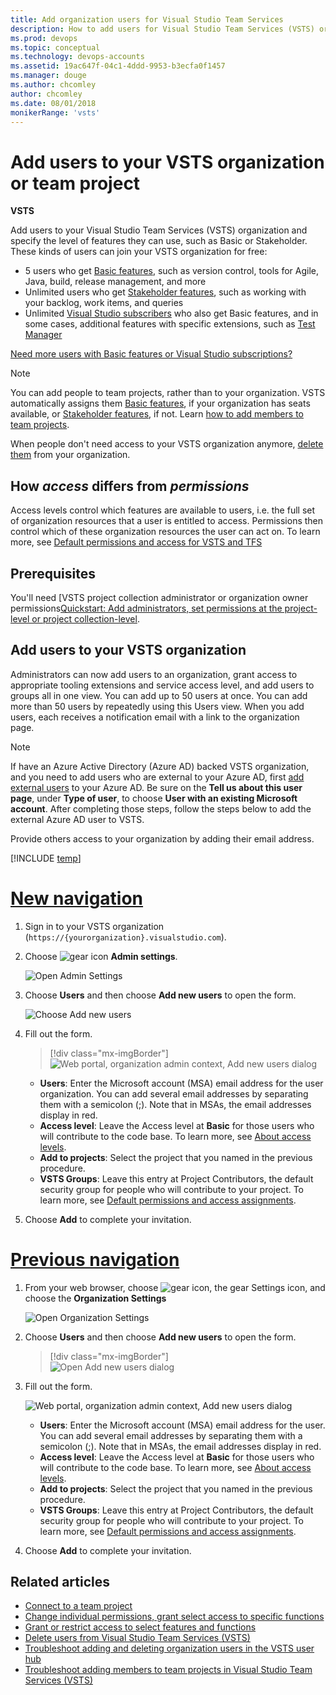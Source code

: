 ```yaml
---
title: Add organization users for Visual Studio Team Services
description: How to add users for Visual Studio Team Services (VSTS) organization or team project
ms.prod: devops
ms.topic: conceptual
ms.technology: devops-accounts
ms.assetid: 19ac647f-04c1-4ddd-9953-b3ecfa0f1457
ms.manager: douge
ms.author: chcomley
author: chcomley
ms.date: 08/01/2018
monikerRange: 'vsts'
---
```


# Add users to your VSTS organization or team project

**VSTS**

Add users to your Visual Studio Team Services (VSTS) organization and specify the level of features they can use, such as Basic or Stakeholder.
These kinds of users can join your VSTS organization for free:

* 5 users who get [Basic features](https://visualstudio.microsoft.com/team-services/compare-features/),
such as version control, tools for Agile, Java, build, release management, and more
* Unlimited users who get [Stakeholder features](https://visualstudio.microsoft.com/team-services/compare-features/),
such as working with your backlog, work items, and queries
* Unlimited [Visual Studio subscribers](https://visualstudio.microsoft.com/team-services/compare-features/)
who also get Basic features, and in some cases, additional features with specific extensions, such as
[Test Manager](https://marketplace.visualstudio.com/items?itemName=ms.vss-testmanager-web)

[Need more users with Basic features or Visual Studio subscriptions?](add-basic-or-vs-subscription-users.md)

> [!NOTE]
> You can add people to team projects,
> rather than to your organization. VSTS automatically assigns them
> [Basic features](https://visualstudio.microsoft.com/team-services/compare-features/),
> if your organization has seats available,
> or [Stakeholder features](https://visualstudio.microsoft.com/team-services/compare-features/),
> if not. Learn [how to add members to team projects](add-team-members-vs.md).
>
> When people don't need access to your VSTS organization anymore, [delete them](delete-organization-users.md) from your organization.

## How *access* differs from *permissions*

Access levels control which features are available to users, i.e. the full set of organization resources that a user is entitled to access. Permissions then control which of these organization resources the user can act on. To learn more, see [Default permissions and access for VSTS and TFS](../../security/permissions-access.md)

## Prerequisites

You'll need [VSTS project collection administrator or organization owner permissions[Quickstart: Add administrators, set permissions at the project-level or project collection-level](../security/set-project-collection-level-permissions.md?toc=/vsts/organizations/accounts/toc.json&bc=/vsts/organizations/accounts/breadcrumb/toc.json).

## Add users to your VSTS organization

Administrators can now add users to an organization, grant access to appropriate tooling extensions and service access level,
and add users to groups all in one view. You can add up to 50 users at once.  You can add more than 50 users by repeatedly
using this Users view.  When you add users, each receives a notification email with a
link to the organization page.

 > [!NOTE]
 > If have an Azure Active Directory (Azure AD) backed VSTS organization, and you need to add users who are external to your Azure AD, first [add external users](https://docs.microsoft.com/en-us/vsts/organizations/accounts/add-external-user?view=vsts) to
 > your Azure AD.  Be sure on the **Tell us about this user page**, under **Type of user**, to choose **User with an
 > existing Microsoft account**.  After completing those steps, follow the steps below to add the external Azure AD
 > user to VSTS.

Provide others access to your organization by adding their email address.

[!INCLUDE [temp](../../_shared/new-navigation.md)] 

# [New navigation](#tab/new-nav)

1. Sign in to your VSTS organization (```https://{yourorganization}.visualstudio.com```).

2. Choose ![gear icon](../../_img/icons/gear-icon.png) **Admin settings**.

    ![Open Admin Settings](_img/_shared/open-admin-settings-vert.png)
 
3. Choose **Users** and then choose **Add new users** to open the form.

   ![Choose Add new users](_img/_shared/add-new-users.png)

4. Fill out the form.

   > [!div class="mx-imgBorder"]  
   >![Web portal, organization admin context, Add new users dialog](_img/add-organization-users-from-user-hub/invite-users-add-user-dialog.png)

   * **Users**: Enter the Microsoft account (MSA) email address for the user organization. You can add several email addresses by separating them with a semicolon (;). Note that in MSAs, the email addresses display in red.
   * **Access level**: Leave the Access level at **Basic** for those users who will contribute to the code base. To learn more, see [About access levels](../../organizations/security/access-levels.md).
   * **Add to projects**: Select the project that you named in the previous procedure.
   * **VSTS Groups**: Leave this entry at Project Contributors, the default security group for people who will contribute to your project. To learn more, see [Default permissions and access assignments](../../organizations/security/permissions-access.md).

5. Choose **Add** to complete your invitation.


# [Previous navigation](#tab/previous-nav)

1. From your web browser, choose ![gear icon](../../_img/icons/gear-icon.png), the gear Settings icon, and choose the **Organization Settings**

   ![Open Organization Settings](../../user-guide/_img/sign-up/open-organization-settings.png)

2. Choose **Users** and then choose **Add new users** to open the form.

   > [!div class="mx-imgBorder"]  
   >![Open Add new users dialog](../../user-guide/_img/sign-up/add-new-users.png)

3. Fill out the form.

   ![Web portal, organization admin context, Add new users dialog](../../user-guide/_img/invite-users-add-user-dialog.png)

   * **Users**: Enter the Microsoft account (MSA) email address for the user. You can add several email addresses by separating them with a semicolon (;). Note that in MSAs, the email addresses display in red.
   * **Access level**: Leave the Access level at **Basic** for those users who will contribute to the code base. To learn more, see [About access levels](../../organizations/security/access-levels.md).
   * **Add to projects**: Select the project that you named in the previous procedure.
   * **VSTS Groups**: Leave this entry at Project Contributors, the default security group for people who will contribute to your project. To learn more, see [Default permissions and access assignments](../../organizations/security/permissions-access.md).

4. Choose **Add** to complete your invitation.

<!---
Go to the User Hub:

![go to the user hub](_img/_shared/users-hub-updated.png)

Choose **Add new users** below "Manage users".

![Choose the Add Users button](_img/user-hub/add-users-button-718.png)

Then fill in the "Add new users" dialog:

![Add users by inviting them to the organization](_img/user-hub/add-users.png)

Next steps: [Manage users in table view](manage-users-table-view.md)
-->

## Related articles

* [Connect to a team project](../../organizations/projects/connect-to-projects.md)
* [Change individual permissions, grant select access to specific functions](../../organizations/security/change-individual-permissions.md)
* [Grant or restrict access to select features and functions](../../organizations/security/restrict-access.md)
* [Delete users from Visual Studio Team Services (VSTS)](delete-organization-users.md)
* [Troubleshoot adding and deleting organization users in the VSTS user hub](faq-add-delete-users.md)
* [Troubleshoot adding members to team projects in Visual Studio Team Services (VSTS)](faq-add-team-members.md)
